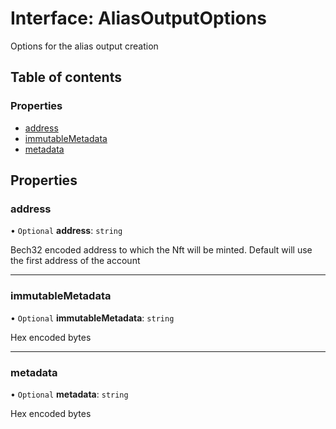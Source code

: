 # Interface: AliasOutputOptions

Options for the alias output creation

## Table of contents

### Properties

- [address](AliasOutputOptions.md#address)
- [immutableMetadata](AliasOutputOptions.md#immutablemetadata)
- [metadata](AliasOutputOptions.md#metadata)

## Properties

### address

• `Optional` **address**: `string`

Bech32 encoded address to which the Nft will be minted. Default will use the
first address of the account

___

### immutableMetadata

• `Optional` **immutableMetadata**: `string`

Hex encoded bytes

___

### metadata

• `Optional` **metadata**: `string`

Hex encoded bytes
